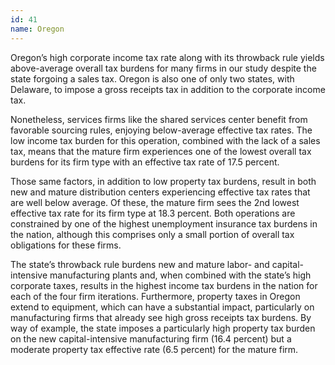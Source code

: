 ```yaml
---
id: 41 
name: Oregon
---
```


Oregon’s high corporate income tax rate along with its throwback rule yields above-average overall tax burdens for many firms in our study despite the state forgoing a sales tax. Oregon is also one of only two states, with Delaware, to impose a gross receipts tax in addition to the corporate income tax.

Nonetheless, services firms like the shared services center benefit from favorable sourcing rules, enjoying below-average effective tax rates. The low income tax burden for this operation, combined with the lack of a sales tax, means that the mature firm experiences one of the lowest overall tax burdens for its firm type with an effective tax rate of 17.5 percent.

Those same factors, in addition to low property tax burdens, result in both new and mature distribution centers experiencing effective tax rates that are well below average. Of these, the mature firm sees the 2nd lowest effective tax rate for its firm type at 18.3 percent. Both operations are constrained by one of the highest unemployment insurance tax burdens in the nation, although this comprises only a small portion of overall tax obligations for these firms.

The state’s throwback rule burdens new and mature labor- and capital-intensive manufacturing plants and, when combined with the state’s high corporate taxes, results in the highest income tax burdens in the nation for each of the four firm iterations. Furthermore, property taxes in Oregon extend to equipment, which can have a substantial impact, particularly on manufacturing firms that already see high gross receipts tax burdens. By way of example, the state imposes a particularly high property tax burden on the new capital-intensive manufacturing firm (16.4 percent) but a moderate property tax effective rate (6.5 percent) for the mature firm.